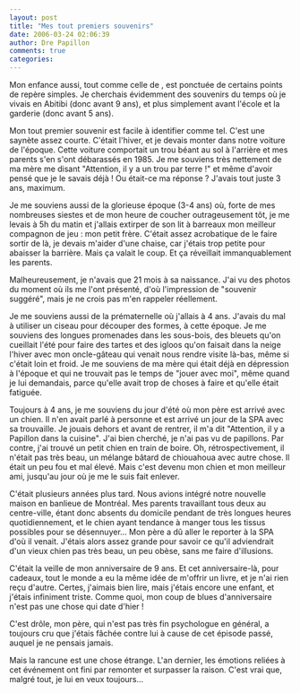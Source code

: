 ```yaml
---
layout: post
title: "Mes tout premiers souvenirs"
date: 2006-03-24 02:06:39
author: Dre Papillon
comments: true
categories: 
---
```



Mon enfance aussi, tout comme celle de , est ponctuée de certains points de repère simples.  Je cherchais évidemment des souvenirs du temps où je vivais en Abitibi (donc avant 9 ans), et plus simplement avant l'école et la garderie (donc avant 5 ans).

Mon tout premier souvenir est facile à identifier comme tel.  C'est une saynète assez courte.  C'était l'hiver, et je devais monter dans notre voiture de l'époque.  Cette voiture comportait un trou béant au sol à l'arrière et mes parents s'en s'ont débarassés en 1985.  Je me souviens très nettement de ma mère me disant "Attention, il y a un trou par terre !" et même d'avoir pensé que je le savais déjà !  Ou était-ce ma réponse ?  J'avais tout juste 3 ans, maximum.

Je me souviens aussi de la glorieuse époque (3-4 ans) où, forte de mes nombreuses siestes et de mon heure de coucher outrageusement tôt, je me levais à 5h du matin et j'allais extirper de son lit à barreaux mon meilleur compagnon de jeu : mon petit frère.  C'était assez acrobatique de le faire sortir de là, je devais m'aider d'une chaise, car j'étais trop petite pour abaisser la barrière.  Mais ça valait le coup.  Et ça réveillait immanquablement les parents.

Malheureusement, je n'avais que 21 mois à sa naissance.  J'ai vu des photos du moment où ils me l'ont présenté, d'où l'impression de "souvenir suggéré", mais je ne crois pas m'en rappeler réellement.

Je me souviens aussi de la prématernelle où j'allais à 4 ans.  J'avais du mal à utiliser un ciseau pour découper des formes, à cette époque.  Je me souviens des longues promenades dans les sous-bois, des bleuets qu'on cueillait l'été pour faire des tartes et des igloos qu'on faisait dans la neige l'hiver avec mon oncle-gâteau qui venait nous rendre visite là-bas, même si c'était loin et froid.  Je me souviens de ma mère qui était déjà en dépression à l'époque et qui ne trouvait pas le temps de "jouer avec moi", même quand je lui demandais, parce qu'elle avait trop de choses à faire et qu'elle était fatiguée.

Toujours à 4 ans, je me souviens du jour d'été où mon père est arrivé avec un chien.  Il n'en avait parlé à personne et est arrivé un jour de la SPA avec sa trouvaille.  Je jouais dehors et avant de rentrer, il m'a dit "Attention, il y a Papillon dans la cuisine".  J'ai bien cherché, je n'ai pas vu de papillons.  Par contre, j'ai trouvé un petit chien en train de boire.  Oh, rétrospectivement, il n'était pas très beau, un mélange bâtard de chiouahoua avec autre chose.  Il était un peu fou et mal élevé.  Mais c'est devenu mon chien et mon meilleur ami, jusqu'au jour où je me le suis fait enlever.

C'était plusieurs années plus tard.  Nous avions intégré notre nouvelle maison en banlieue de Montréal.  Mes parents travaillant tous deux au centre-ville, étant donc absents du domicile pendant de très longues heures quotidiennement, et le chien ayant tendance à manger tous les tissus possibles pour se désennuyer...  Mon père a dû aller le reporter à la SPA d'où il venait.  J'étais alors assez grande pour savoir ce qu'il adviendrait d'un vieux chien pas très beau, un peu obèse, sans me faire d'illusions.

C'était la veille de mon anniversaire de 9 ans.  Et cet anniversaire-là, pour cadeaux, tout le monde a eu la même idée de m'offrir un livre, et je n'ai rien reçu d'autre.  Certes, j'aimais bien lire, mais j'étais encore une enfant, et j'étais infiniment triste.  Comme quoi, mon coup de blues d'anniversaire n'est pas une chose qui date d'hier !

C'est drôle, mon père, qui n'est pas très fin psychologue en général, a toujours cru que j'étais fâchée contre lui à cause de cet épisode passé, auquel je ne pensais jamais.

Mais la rancune est une chose étrange.  L'an dernier, les émotions reliées à cet événement ont fini par remonter et surpasser la raison.  C'est vrai que, malgré tout, je lui en veux toujours...